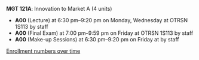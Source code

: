 **MGT 121A**: Innovation to Market A (4 units)

- **A00** (Lecture) at 6:30 pm–9:20 pm on Monday, Wednesday at OTRSN 1S113 by staff
- **A00** (Final Exam) at 7:00 pm–9:59 pm on Friday at OTRSN 1S113 by staff
- **A00** (Make-up Sessions) at 6:30 pm–9:20 pm on Friday at   by staff

[Enrollment numbers over time](./MGT121A.tsv)

